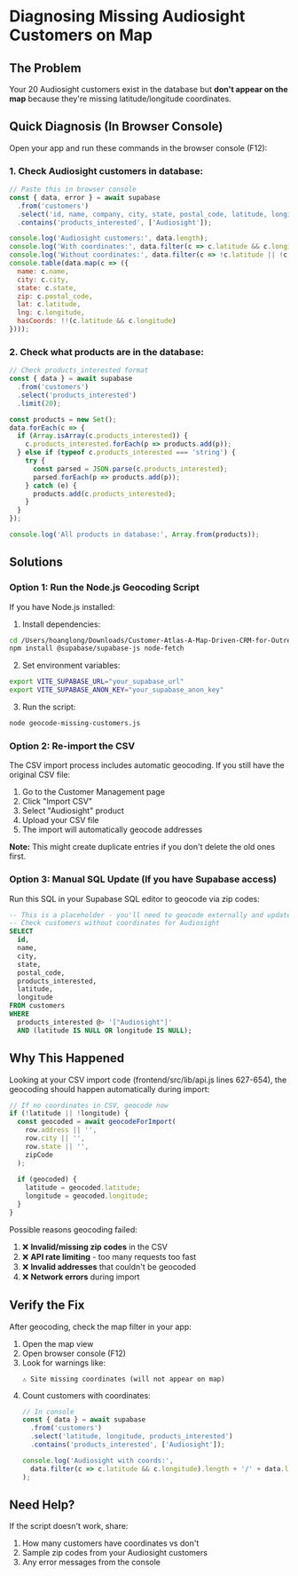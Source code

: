 # Diagnosing Missing Audiosight Customers on Map

## The Problem
Your 20 Audiosight customers exist in the database but **don't appear on the map** because they're missing latitude/longitude coordinates.

## Quick Diagnosis (In Browser Console)

Open your app and run these commands in the browser console (F12):

### 1. Check Audiosight customers in database:
```javascript
// Paste this in browser console
const { data, error } = await supabase
  .from('customers')
  .select('id, name, company, city, state, postal_code, latitude, longitude, products_interested')
  .contains('products_interested', ['Audiosight']);

console.log('Audiosight customers:', data.length);
console.log('With coordinates:', data.filter(c => c.latitude && c.longitude).length);
console.log('Without coordinates:', data.filter(c => !c.latitude || !c.longitude).length);
console.table(data.map(c => ({
  name: c.name,
  city: c.city,
  state: c.state,
  zip: c.postal_code,
  lat: c.latitude,
  lng: c.longitude,
  hasCoords: !!(c.latitude && c.longitude)
})));
```

### 2. Check what products are in the database:
```javascript
// Check products_interested format
const { data } = await supabase
  .from('customers')
  .select('products_interested')
  .limit(20);

const products = new Set();
data.forEach(c => {
  if (Array.isArray(c.products_interested)) {
    c.products_interested.forEach(p => products.add(p));
  } else if (typeof c.products_interested === 'string') {
    try {
      const parsed = JSON.parse(c.products_interested);
      parsed.forEach(p => products.add(p));
    } catch (e) {
      products.add(c.products_interested);
    }
  }
});

console.log('All products in database:', Array.from(products));
```

## Solutions

### Option 1: Run the Node.js Geocoding Script

If you have Node.js installed:

1. Install dependencies:
```bash
cd /Users/hoanglong/Downloads/Customer-Atlas-A-Map-Driven-CRM-for-Outreach-main\ 9
npm install @supabase/supabase-js node-fetch
```

2. Set environment variables:
```bash
export VITE_SUPABASE_URL="your_supabase_url"
export VITE_SUPABASE_ANON_KEY="your_supabase_anon_key"
```

3. Run the script:
```bash
node geocode-missing-customers.js
```

### Option 2: Re-import the CSV

The CSV import process includes automatic geocoding. If you still have the original CSV file:

1. Go to the Customer Management page
2. Click "Import CSV"
3. Select "Audiosight" product
4. Upload your CSV file
5. The import will automatically geocode addresses

**Note:** This might create duplicate entries if you don't delete the old ones first.

### Option 3: Manual SQL Update (If you have Supabase access)

Run this SQL in your Supabase SQL editor to geocode via zip codes:

```sql
-- This is a placeholder - you'll need to geocode externally and update
-- Check customers without coordinates for Audiosight
SELECT 
  id,
  name,
  city,
  state,
  postal_code,
  products_interested,
  latitude,
  longitude
FROM customers
WHERE 
  products_interested @> '["Audiosight"]'
  AND (latitude IS NULL OR longitude IS NULL);
```

## Why This Happened

Looking at your CSV import code (frontend/src/lib/api.js lines 627-654), the geocoding should happen automatically during import:

```javascript
// If no coordinates in CSV, geocode now
if (!latitude || !longitude) {
  const geocoded = await geocodeForImport(
    row.address || '',
    row.city || '',
    row.state || '',
    zipCode
  );
  
  if (geocoded) {
    latitude = geocoded.latitude;
    longitude = geocoded.longitude;
  }
}
```

Possible reasons geocoding failed:
1. ❌ **Invalid/missing zip codes** in the CSV
2. ❌ **API rate limiting** - too many requests too fast
3. ❌ **Invalid addresses** that couldn't be geocoded
4. ❌ **Network errors** during import

## Verify the Fix

After geocoding, check the map filter in your app:

1. Open the map view
2. Open browser console (F12)
3. Look for warnings like:
   ```
   ⚠️ Site missing coordinates (will not appear on map)
   ```
4. Count customers with coordinates:
   ```javascript
   // In console
   const { data } = await supabase
     .from('customers')
     .select('latitude, longitude, products_interested')
     .contains('products_interested', ['Audiosight']);
   
   console.log('Audiosight with coords:', 
     data.filter(c => c.latitude && c.longitude).length + '/' + data.length
   );
   ```

## Need Help?

If the script doesn't work, share:
1. How many customers have coordinates vs don't
2. Sample zip codes from your Audiosight customers
3. Any error messages from the console


